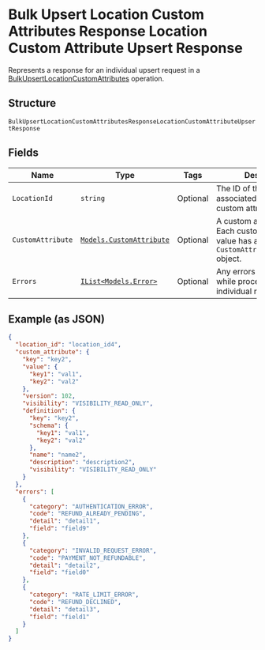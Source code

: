 
# Bulk Upsert Location Custom Attributes Response Location Custom Attribute Upsert Response

Represents a response for an individual upsert request in a [BulkUpsertLocationCustomAttributes](../../doc/api/location-custom-attributes.md#bulk-upsert-location-custom-attributes) operation.

## Structure

`BulkUpsertLocationCustomAttributesResponseLocationCustomAttributeUpsertResponse`

## Fields

| Name | Type | Tags | Description |
|  --- | --- | --- | --- |
| `LocationId` | `string` | Optional | The ID of the location associated with the custom attribute. |
| `CustomAttribute` | [`Models.CustomAttribute`](../../doc/models/custom-attribute.md) | Optional | A custom attribute value. Each custom attribute value has a corresponding<br>`CustomAttributeDefinition` object. |
| `Errors` | [`IList<Models.Error>`](../../doc/models/error.md) | Optional | Any errors that occurred while processing the individual request. |

## Example (as JSON)

```json
{
  "location_id": "location_id4",
  "custom_attribute": {
    "key": "key2",
    "value": {
      "key1": "val1",
      "key2": "val2"
    },
    "version": 102,
    "visibility": "VISIBILITY_READ_ONLY",
    "definition": {
      "key": "key2",
      "schema": {
        "key1": "val1",
        "key2": "val2"
      },
      "name": "name2",
      "description": "description2",
      "visibility": "VISIBILITY_READ_ONLY"
    }
  },
  "errors": [
    {
      "category": "AUTHENTICATION_ERROR",
      "code": "REFUND_ALREADY_PENDING",
      "detail": "detail1",
      "field": "field9"
    },
    {
      "category": "INVALID_REQUEST_ERROR",
      "code": "PAYMENT_NOT_REFUNDABLE",
      "detail": "detail2",
      "field": "field0"
    },
    {
      "category": "RATE_LIMIT_ERROR",
      "code": "REFUND_DECLINED",
      "detail": "detail3",
      "field": "field1"
    }
  ]
}
```

